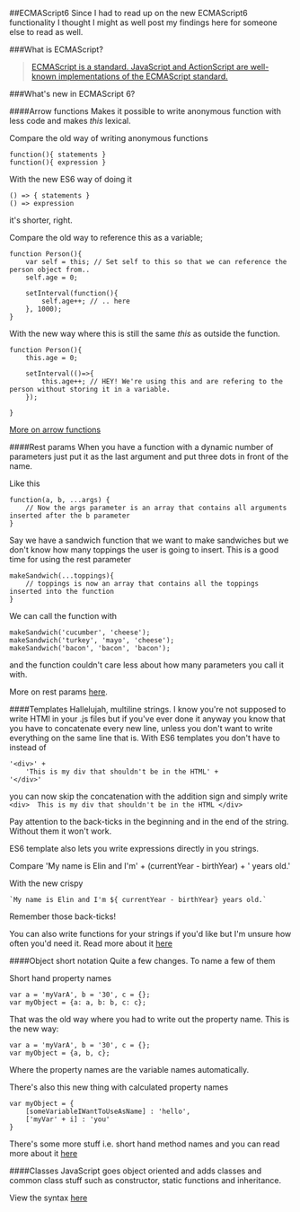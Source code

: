 ##ECMAScript6
Since I had to read up on the new ECMAScript6 functionality I thought I might as well post my findings here for someone else to read as well.

###What is ECMAScript?
>[ECMAScript is a standard. JavaScript and ActionScript are well-known implementations of the ECMAScript standard.]("http://stackoverflow.com/a/4269168/1075304")

###What's new in ECMAScript 6?

####Arrow functions
Makes it possible to write anonymous function with less code and makes *this* lexical.
    
Compare the old way of writing anonymous functions
    
    function(){ statements }
    function(){ expression }

With the new ES6 way of doing it
    
    () => { statements }
    () => expression
    
it's shorter, right.

Compare the old way to reference this as a variable;

    function Person(){
        var self = this; // Set self to this so that we can reference the person object from..
        self.age = 0;
        
        setInterval(function(){
            self.age++; // .. here
        }, 1000);
    }
    
With the new way where this is still the same *this* as outside the function.

    function Person(){
        this.age = 0;
        
        setInterval(()=>{
            this.age++; // HEY! We're using this and are refering to the person without storing it in a variable.
        });
        
    }
    
[More on arrow functions](https://developer.mozilla.org/en-US/docs/Web/JavaScript/Reference/Functions/Arrow_functions)

####Rest params
When you have a function with a dynamic number of parameters just put it as the last argument and put three dots in front of the name.

Like this

    function(a, b, ...args) {
        // Now the args parameter is an array that contains all arguments inserted after the b parameter
    }

Say we have a sandwich function that we want to make sandwiches but we don't know how many toppings the user is going to insert. This is a good time for using the rest parameter

    makeSandwich(...toppings){
        // toppings is now an array that contains all the toppings inserted into the function
    }
    
We can call the function with

    makeSandwich('cucumber', 'cheese');
    makeSandwich('turkey', 'mayo', 'cheese');
    makeSandwich('bacon', 'bacon', 'bacon');

and the function couldn't care less about how many parameters you call it with.

More on rest params [here](https://developer.mozilla.org/en-US/docs/Web/JavaScript/Reference/Functions/rest_parameters).

####Templates
Hallelujah, multiline strings. I know you're not supposed to write HTMl in your .js files but if you've ever done it anyway you know that you have to concatenate every new line, unless you don't want to write everything on the same line that is. With ES6 templates you don't have to instead of
    
    '<div>' + 
        'This is my div that shouldn't be in the HTML' +
    '</div>'

you can now skip the concatenation with the addition sign and simply write
    `<div> 
        This is my div that shouldn't be in the HTML
    </div>`
    
Pay attention to the back-ticks in the beginning and in the end of the string. Without them it won't work.

ES6 template also lets you write expressions directly in you strings.

Compare
    'My name is Elin and I\'m' + (currentYear - birthYear) + ' years old.' 
    
With the new crispy

    `My name is Elin and I'm ${ currentYear - birthYear} years old.`
    
Remember those back-ticks!
    
You can also write functions for your strings if you'd like but I'm unsure how often you'd need it. Read more about it [here](https://developer.mozilla.org/en/docs/Web/JavaScript/Reference/template_strings)

####Object short notation
Quite a few changes. To name a few of them

Short hand property names
    
    var a = 'myVarA', b = '30', c = {};
    var myObject = {a: a, b: b, c: c};
    
That was the old way where you had to write out the property name. This is the new way:
    
    var a = 'myVarA', b = '30', c = {};
    var myObject = {a, b, c};

Where the property names are the variable names automatically.

There's also this new thing with calculated property names
    
    var myObject = {
        [someVariableIWantToUseAsName] : 'hello',
        ['myVar' + i] : 'you'
    }

There's some more stuff i.e. short hand method names and you can read more about it [here](https://developer.mozilla.org/en-US/docs/Web/JavaScript/Reference/Operators/Object_initializer)

####Classes
JavaScript goes object oriented and adds classes and common class stuff such as constructor, static functions and inheritance.

View the syntax [here](https://developer.mozilla.org/en-US/docs/Web/JavaScript/Reference/Classes)

